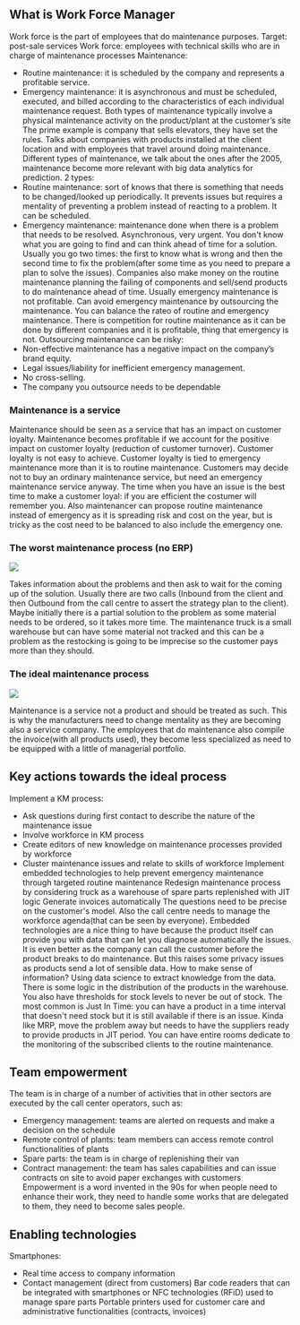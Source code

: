 ## What is Work Force Manager
Work force is the part of employees that do maintenance purposes.
Target: post-sale services
Work force: employees with technical skills who are in charge of maintenance
processes
Maintenance:
- Routine maintenance: it is scheduled by the company and represents a profitable service.
- Emergency maintenance: it is asynchronous and must be scheduled, executed, and billed according to the characteristics of each individual maintenance request.
Both types of maintenance typically involve a physical maintenance activity on the
product/plant at the customer’s site
The prime example is company that sells elevators, they have set the rules.
Talks about companies with products installed at the client location and with employees that travel around doing maintenance. 
Different types of maintenance, we talk about the ones after the 2005, maintenance become more relevant with big data analytics for prediction.
2 types: 
- Routine maintenance: sort of knows that there is something that needs to be changed/looked up periodically. It prevents issues but requires a mentality of preventing a problem instead of reacting to a problem. It can be scheduled.
- Emergency maintenance: maintenance done when there is a problem that needs to be resolved. Asynchronous, very urgent. You don't know what you are going to find and can think ahead of time for a solution. Usually you go two times: the first to know what is wrong and then the second time to fix the problem(after some time as you need to prepare a plan to solve the issues). 
Companies also make money on the routine maintenance planning the failing of components and sell/send products to do maintenance ahead of time.
Usually emergency maintenance is not profitable. Can avoid emergency maintenance by outsourcing the maintenance. You can balance the rateo of routine and emergency maintenance. There is competition for routine maintenance as it can be done by different companies and it is profitable, thing that emergency is not.
Outsourcing maintenance can be risky:
- Non-effective maintenance has a negative impact on the company’s brand equity.
- Legal issues/liability for inefficient emergency management.
- No cross-selling.
- The company you outsource needs to be dependable
### Maintenance is a service
Maintenance should be seen as a service that has an impact on customer loyalty.
Maintenance becomes profitable if we account for the positive impact on customer
loyalty (reduction of customer turnover).
Customer loyalty is not easy to achieve. Customer loyalty is tied to emergency maintenance more than it is to routine maintenance.
Customers may decide not to buy an ordinary maintenance service, but need an
emergency maintenance service anyway.
The time when you have an issue is the best time to make a customer loyal: if you are efficient the costumer will remember you. Also maintenancer can propose routine maintenance instead of emergency as it is spreading risk and cost on the year, but is tricky as the cost need to be balanced to also include the emergency one.
### The worst maintenance process (no ERP)
![](https://i.imgur.com/vZULY7j.png)

Takes information about the problems and then ask to wait for the coming up of the solution. Usually there are two calls (Inbound from the client and then Outbound from the call centre to assert the strategy plan to the client). Maybe initially there is a partial solution to the problem as some material needs to be ordered, so it takes more time. The maintenance truck is a small warehouse but can have some material not tracked and this can be a problem as the restocking is going to be imprecise so the customer pays more than they should. 
### The ideal maintenance process
![](https://i.imgur.com/EHOJcl8.png)

Maintenance is a service not a product and should be treated as such. This is why the manufacturers need to change mentality as they are becoming also a service company.
The employees that do maintenance also compile the invoice(with all products used), they become less specialized as need to be equipped with a little of managerial portfolio. 
## Key actions towards the ideal process
Implement a KM process:
- Ask questions during first contact to describe the nature of the maintenance issue
- Involve workforce in KM process
- Create editors of new knowledge on maintenance processes provided by workforce
- Cluster maintenance issues and relate to skills of workforce
Implement embedded technologies to help prevent emergency maintenance through
targeted routine maintenance
Redesign maintenance process by considering truck as a warehouse of spare parts
replenished with JIT logic
Generate invoices automatically
The questions need to be precise on the customer's model. 
Also the call centre needs to manage the workforce agenda(that can be seen by everyone). 
Embedded technologies are a nice thing to have because the product itself can provide you with data that can let you diagnose automatically the issues. It is even better as the company can call the customer before the product breaks to do maintenance. But this raises some privacy issues as products send a lot of sensible data. 
How to make sense of information? Using data science to extract knowledge from the data. 
There is some logic in the distribution of the products in the warehouse. You also have thresholds for stock levels to never be out of stock. The most common is Just In Time: you can have a product in a time interval that doesn't need stock but it is still available if there is an issue. Kinda like MRP, move the problem away but needs to have the suppliers ready to provide products in JIT period.
You can have entire rooms dedicate to the monitoring of the subscribed clients to the routine maintenance. 
## Team empowerment
The team is in charge of a number of activities that in other sectors are executed by
the call center operators, such as:
- Emergency management: teams are alerted on requests and make a decision on the schedule
- Remote control of plants: team members can access remote control functionalities of plants
- Spare parts: the team is in charge of replenishing their van
- Contract management: the team has sales capabilities and can issue contracts on site to avoid paper exchanges with customers
Empowerment is a word invented in the 90s for when people need to enhance their work, they need to handle some works that are delegated to them, they need to become sales people.
## Enabling technologies
Smartphones:
- Real time access to company information
- Contact management (direct from customers)
Bar code readers that can be integrated with smartphones or NFC technologies (RFiD) used to manage spare parts
Portable printers used for customer care and administrative functionalities (contracts, invoices)